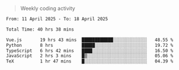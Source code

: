 > Weekly coding activity
<!--START_SECTION:waka-->

```txt
From: 11 April 2025 - To: 18 April 2025

Total Time: 40 hrs 38 mins

Vue.js       19 hrs 43 mins  ████████████░░░░░░░░░░░░░   48.55 %
Python       8 hrs           █████░░░░░░░░░░░░░░░░░░░░   19.72 %
TypeScript   6 hrs 42 mins   ████░░░░░░░░░░░░░░░░░░░░░   16.50 %
JavaScript   2 hrs 3 mins    █▒░░░░░░░░░░░░░░░░░░░░░░░   05.06 %
TeX          1 hr 47 mins    █░░░░░░░░░░░░░░░░░░░░░░░░   04.39 %
```

<!--END_SECTION:waka-->
